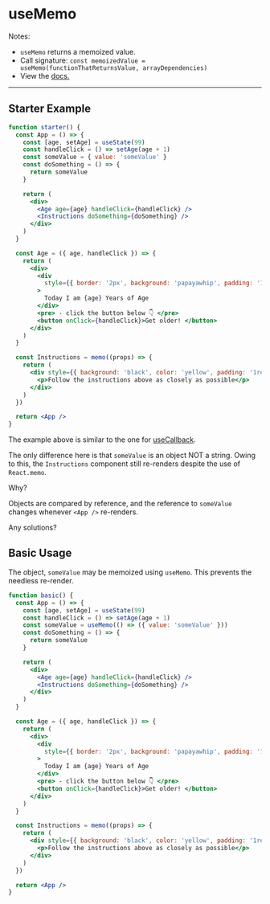 # useMemo

Notes:

- `useMemo` returns a memoized value.
- Call signature: `const memoizedValue = useMemo(functionThatReturnsValue, arrayDependencies)`
- View the [docs.](https://reactjs.org/docs/hooks-reference.html#usememo)

---

## Starter Example

```jsx live
function starter() {
  const App = () => {
    const [age, setAge] = useState(99)
    const handleClick = () => setAge(age + 1)
    const someValue = { value: 'someValue' }
    const doSomething = () => {
      return someValue
    }

    return (
      <div>
        <Age age={age} handleClick={handleClick} />
        <Instructions doSomething={doSomething} />
      </div>
    )
  }

  const Age = ({ age, handleClick }) => {
    return (
      <div>
        <div
          style={{ border: '2px', background: 'papayawhip', padding: '1rem' }}
        >
          Today I am {age} Years of Age
        </div>
        <pre> - click the button below 👇 </pre>
        <button onClick={handleClick}>Get older! </button>
      </div>
    )
  }

  const Instructions = memo((props) => {
    return (
      <div style={{ background: 'black', color: 'yellow', padding: '1rem' }}>
        <p>Follow the instructions above as closely as possible</p>
      </div>
    )
  })

  return <App />
}
```

The example above is similar to the one for [useCallback](/usecallback).

The only difference here is that `someValue` is an object NOT a string.
Owing to this, the `Instructions` component still re-renders despite the use of `React.memo`.

Why?

Objects are compared by reference, and the reference to `someValue` changes whenever `<App />` re-renders.

Any solutions?

## Basic Usage

The object, `someValue` may be memoized using `useMemo`. This prevents the needless re-render.

```jsx live
function basic() {
  const App = () => {
    const [age, setAge] = useState(99)
    const handleClick = () => setAge(age + 1)
    const someValue = useMemo(() => ({ value: 'someValue' }))
    const doSomething = () => {
      return someValue
    }

    return (
      <div>
        <Age age={age} handleClick={handleClick} />
        <Instructions doSomething={doSomething} />
      </div>
    )
  }

  const Age = ({ age, handleClick }) => {
    return (
      <div>
        <div
          style={{ border: '2px', background: 'papayawhip', padding: '1rem' }}
        >
          Today I am {age} Years of Age
        </div>
        <pre> - click the button below 👇 </pre>
        <button onClick={handleClick}>Get older! </button>
      </div>
    )
  }

  const Instructions = memo((props) => {
    return (
      <div style={{ background: 'black', color: 'yellow', padding: '1rem' }}>
        <p>Follow the instructions above as closely as possible</p>
      </div>
    )
  })

  return <App />
}
```
